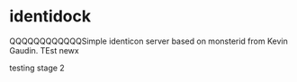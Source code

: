 identidock
==========
QQQQQQQQQQQQSimple identicon server based on monsterid from Kevin Gaudin.
TEst
newx

testing stage
2
